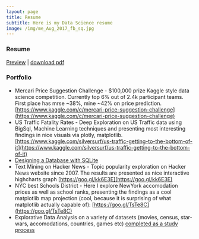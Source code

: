 ```yaml
---
layout: page
title: Resume
subtitle: Here is my Data Science resume
image: /img/me_Aug_2017_fb_sq.jpg
---
```

### Resume
[Preview](https://raw.githubusercontent.com/quicksilver0/resume/master/vladimir_kuzmenkov_resume_preview.png) | [download pdf](https://github.com/quicksilver0/resume/raw/master/vladimir_kuzmenkov_resume.pdf)

### Portfolio
 - Mercari Price Suggestion Challenge - $100,000 prize Kaggle style data science competition. Currently top 6% out of 2.4k participant teams. First place has mrse ~38%, mine ~42% on price prediction. [https://www.kaggle.com/c/mercari-price-suggestion-challenge](https://www.kaggle.com/c/mercari-price-suggestion-challenge)
 - US Traffic Fatality Rates - Deep Exploration on US Traffic data using BigSql, Machine Learning techniques and presenting most interesting findings in nice visuals via plotly, matplotlib. [https://www.kaggle.com/silversurf/us-traffic-getting-to-the-bottom-of-it](https://www.kaggle.com/silversurf/us-traffic-getting-to-the-bottom-of-it)
 - [Designing a Database with SQLite](https://github.com/SilverSurfer0/dataquest/blob/master/solutions/Designing_a_database.ipynb)
 - Text Mining on Hacker News - Topic popularity exploration on Hacker News website since 2007. The results are presented as nice interactive highcharts graph [https://goo.gl/kk6E3E](https://goo.gl/kk6E3E)
 - NYC best Schools District - Here I explore NewYork accomodation prices as well as school ranks, presenting the findings as a cool matplotlib map projection (cool, because it is surprising of what matplotlib actually capable of): [https://goo.gl/TsTe8C](https://goo.gl/TsTe8C)
 - Explorative Data Analysis on a variety of datasets (movies, census, star-wars, accomodations, countries, games etc) [completed as a study process](https://github.com/quicksilver0/dataquest/blob/master/solutions/README.md)
